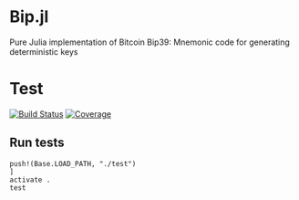 # Bip.jl
Pure Julia implementation of Bitcoin Bip39: Mnemonic code for generating deterministic keys


# Test

[![Build Status](https://github.com/iskyd/Bip39.jl/actions/workflows/CI.yml/badge.svg?branch=main)](https://github.com/iskyd/Bip39.jl/actions/workflows/CI.yml?query=branch%3Amain)
[![Coverage](https://codecov.io/gh/iskyd/Bip39.jl/branch/main/graph/badge.svg)](https://codecov.io/gh/iskyd/Bip.jl)


## Run tests

```
push!(Base.LOAD_PATH, "./test")
]
activate .
test
```